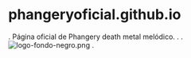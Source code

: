 # phangeryoficial.github.io
.
Página oficial de Phangery death metal melódico.
.
.
![logo-fondo-negro.png](https://i.postimg.cc/JzYFhzd8/logo-fondo-negro.png)
.
